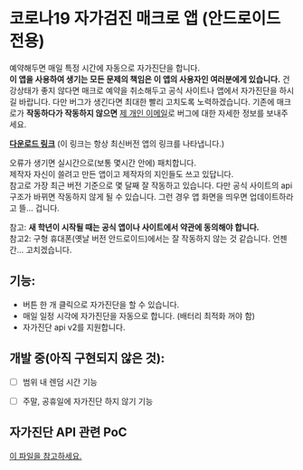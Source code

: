 # 코로나19 자가검진 매크로 앱 (안드로이드 전용)
예약해두면 매일 특정 시간에 자동으로 자가진단을 합니다.  
**이 앱을 사용하여 생기는 모든 문제의 책임은 이 앱의 사용자인 여러분에게 있습니다.** 건강상태가 좋지 않다면 매크로 예약을 취소해두고 공식 사이트나 앱에서 자가진단을 하시길 바랍니다. 다만 버그가 생긴다면 최대한 빨리 고치도록 노력하겠습니다. 기존에 매크로가 **작동하다가 작동하지 않으면** [제 개인 이메일](lhwdev6@outlook.com)로 버그에 대한 자세한 정보를 보내주세요.

[**다운로드 링크**](https://github.com/lhwdev/covid-selftest-macro/releases/latest/download/app-release.apk)
(이 링크는 항상 최신버전 앱의 링크를 나타냅니다.)

오류가 생기면 실시간으로(보통 몇시간 안에) 패치합니다.  
제작자 자신이 쓸려고 만든 앱이고 제작자의 지인들도 쓰고 있답니다.  
참고로 가장 최근 버전 기준으로 몇 달째 잘 작동하고 있습니다. 다만 공식 사이트의 api 구조가 바뀌면
작동하지 않게 될 수 있습니다. 그런 경우 앱 화면을 띄우면 업데이트하라고 뜰... 겁니다.

참고: **새 학년이 시작될 때는 공식 앱이나 사이트에서 약관에 동의해야 합니다.**  
참고2: 구형 휴대폰(옛날 버전 안드로이드)에서는 잘 작동하지 않는 것 같습니다. 언젠간... 고치겠습니다.


## 기능:
- 버튼 한 개 클릭으로 자가진단을 할 수 있습니다.
- 매일 일정 시각에 자가진단을 자동으로 합니다. (배터리 최적화 꺼야 함)
- 자가진단 api v2를 지원합니다.


## 개발 중(아직 구현되지 않은 것):
- [ ] 범위 내 렌덤 시간 기능
- [ ] 주말, 공휴일에 자가진단 하지 않기 기능


## 자가진단 API 관련 PoC
[이 파일을 참고하세요.](PoC.md)
